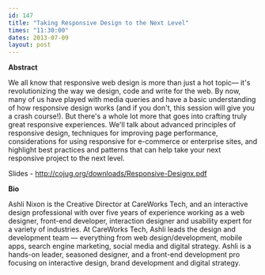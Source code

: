 ```yaml
---
id: 147
title: "Taking Responsive Design to the Next Level"
times: "11:30:00"
dates: 2013-07-09
layout: post
---
```

 **Abstract**

We all know that responsive web design is more than just a hot topic— it's revolutionizing the way we design, code and write for the web. By now, many of us have played with media queries and have a basic understanding of how responsive design works (and if you don't, this session will give you a crash course!). But there's a whole lot more that goes into crafting truly great responsive experiences. We'll talk about advanced principles of responsive design, techniques for improving page performance, considerations for using responsive for e-commerce or enterprise sites, and highlight best practices and patterns that can help take your next responsive project to the next level.

Slides - http://cojug.org/downloads/Responsive-Designx.pdf

**Bio**

Ashli Nixon is the Creative Director at CareWorks Tech, and an interactive design professional with over five years of experience working as a web designer, front-end developer, interaction designer and usability expert for a variety of industries. At CareWorks Tech, Ashli leads the design and development team — everything from web design/development, mobile apps, search engine marketing, social media and digital strategy. Ashli is a hands-on leader, seasoned designer, and a front-end development pro focusing on interactive design, brand development and digital strategy.

